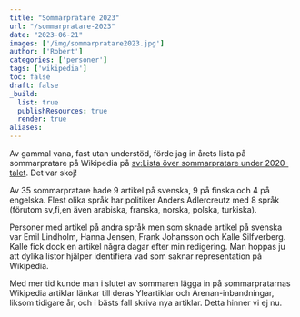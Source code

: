 ```yaml
---
title: "Sommarpratare 2023"
url: "/sommarpratare-2023"
date: "2023-06-21"
images: ['/img/sommarpratare2023.jpg']
author: ['Robert']
categories: ['personer']
tags: ['wikipedia']
toc: false
draft: false
_build:
  list: true
  publishResources: true
  render: true
aliases: 
---
```


Av gammal vana, fast utan understöd, förde jag in årets lista på sommarpratare på Wikipedia på [sv:Lista över sommarpratare under 2020-talet](https://sv.wikipedia.org/wiki/Lista_över_sommarpratare_under_2020-talet). Det var skoj!  

Av 35 sommarpratare hade 9 artikel på svenska, 9 på finska och 4 på engelska. Flest olika språk har politiker Anders Adlercreutz med 8 språk (förutom sv,fi,en även arabiska, franska, norska, polska, turkiska).

Personer med artikel på andra språk men som sknade artikel på svenska var Emil Lindholm, Hanna Jensen, Frank Johansson och Kalle Silfverberg. Kalle fick dock en artikel några dagar efter min redigering. Man hoppas ju att dylika listor hjälper identifiera vad som saknar representation på Wikipedia. 

Med mer tid kunde man i slutet av sommaren lägga in på sommarpratarnas Wikipedia artiklar länkar till deras Yleartiklar och Arenan-inbandningar, liksom tidigare år, och i bästs fall skriva nya artiklar. Detta hinner vi ej nu.
